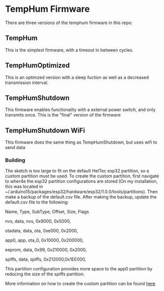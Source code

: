 # TempHum Firmware
There are three versions of the temphum firmware in this repo:

## TempHum
This is the simplest firmware, with a timeout in between cycles.

## TempHumOptimized
This is an optimzed version with a sleep fuction as well as a decreased transmission interval.

## TempHumShutdown
This firmware enables functionality with a external power switch, and only transmits once.  This is the "final" version of the firmware

## TempHumShutdown WiFi
This firmware does the same thing as TempHumShutdown, but uses wifi to send data
### Building
The sketch is too large to fit on the default HelTec esp32 partition, so a custom partition must be used.  To create the custom partition, first navigate to wher4e the esp32 partition configurations are stored (On my installation, this was located in ~/.arduino15/packages/esp32/hardware/esp32/1.0.0/tools/partitions).  Then make a backup of the default.csv file.  After making the backup, update the default.csv file to the following:

Name,   Type, SubType, Offset,  Size, Flags

nvs,      data, nvs,     0x9000,  0x5000,

otadata,  data, ota,     0xe000,  0x2000,

app0,     app,  ota_0,   0x10000, 0x200000,

eeprom,   data, 0x99,    0x210000,  0x2000,

spiffs,   data, spiffs,  0x212000,0x1EE000,

This partition configuration provides more space to the app0 partition by reducing the size of the spiffs partition.


More information on how to create the custom partition can be found [here](https://docs.google.com/document/d/1XtY1ogbXwr4GIBYinUUyv2_6-Hs1pM9L4s1Zih_2k7M/edit#heading=h.4d5ahrx8sf4d "Report Document Heading Uploading Sketch")
